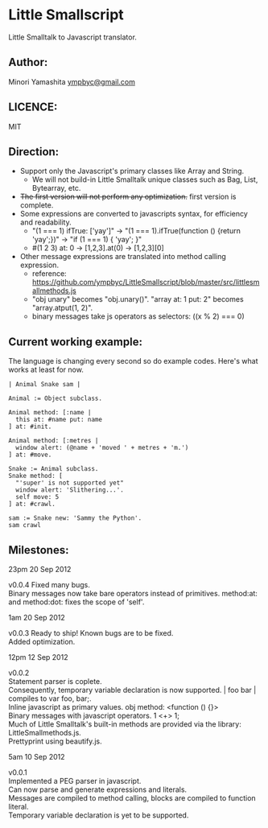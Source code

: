 Little Smallscript
==================
Little Smalltalk to Javascript translator.

Author:
-------
Minori Yamashita <ympbyc@gmail.com>

LICENCE:
--------
MIT

Direction:
----------
* Support only the Javascript's primary classes like Array and String. 
  * We will not build-in Little Smalltalk unique classes such as Bag, List, Bytearray, etc.
* <del>The first version will not perform any optimization.</del> first version is complete.
* Some expressions are converted to javascripts syntax, for efficiency and readability.
  * "(1 === 1) ifTrue: ['yay']" -> "(1 === 1).ifTrue(function () {return 'yay';})" -> "if (1 === 1) { 'yay'; }"
  * #(1 2 3) at: 0 -> [1,2,3].at(0) -> [1,2,3][0]
* Other message expressions are translated into method calling expression.
  * reference: https://github.com/ympbyc/LittleSmallscript/blob/master/src/littlesmallmethods.js
  * "obj unary" becomes "obj.unary()". "array at: 1 put: 2" becomes "array.atput(1, 2)".
  * binary messages take js operators as selectors: ((x % 2) === 0)

Current working example:
------------------------
The language is changing every second so do example codes. Here's what works at least for now.

```smalltalk
| Animal Snake sam |

Animal := Object subclass.

Animal method: [:name | 
  this at: #name put: name
] at: #init.

Animal method: [:metres |
  window alert: (@name + 'moved ' + metres + 'm.')
] at: #move.

Snake := Animal subclass.
Snake method: [
  "'super' is not supported yet"
  window alert: 'Slithering...'.
  self move: 5
] at: #crawl.

sam := Snake new: 'Sammy the Python'.
sam crawl
```

Milestones:
----------

23pm 20 Sep 2012

v0.0.4
Fixed many bugs.  
Binary messages now take bare operators instead of primitives.
method:at: and method:dot: fixes the scope of 'self'.

1am 20 Sep 2012

v0.0.3
Ready to ship! Known bugs are to be fixed.  
Added optimization.

12pm 12 Sep 2012  

v0.0.2  
Statement parser is coplete.  
Consequently, temporary variable declaration is now supported. | foo bar | compiles to var foo, bar;.  
Inline javascript as primary values. obj method: <function () {}>  
Binary messages with javascript operators. 1 <+> 1;  
Much of Little Smalltalk's built-in methods are provided via the library: LittleSmallmethods.js.  
Prettyprint using beautify.js.  

5am 10 Sep 2012  

v0.0.1  
Implemented a PEG parser in javascript.  
Can now parse and generate expressions and literals.  
Messages are compiled to method calling, blocks are compiled to function literal.  
Temporary variable declaration is yet to be supported.  
